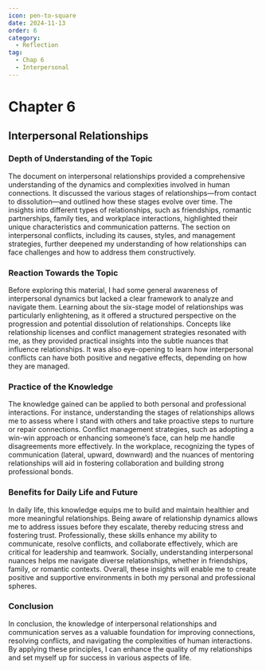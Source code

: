 ```yaml
---
icon: pen-to-square
date: 2024-11-13
order: 6
category:
  - Reflection
tag:
  - Chap 6
  - Interpersonal
---
```


# Chapter 6

## Interpersonal Relationships

### Depth of Understanding of the Topic

The document on interpersonal relationships provided a comprehensive understanding of the dynamics and complexities involved in human connections. It discussed the various stages of relationships—from contact to dissolution—and outlined how these stages evolve over time. The insights into different types of relationships, such as friendships, romantic partnerships, family ties, and workplace interactions, highlighted their unique characteristics and communication patterns. The section on interpersonal conflicts, including its causes, styles, and management strategies, further deepened my understanding of how relationships can face challenges and how to address them constructively.

### Reaction Towards the Topic

Before exploring this material, I had some general awareness of interpersonal dynamics but lacked a clear framework to analyze and navigate them. Learning about the six-stage model of relationships was particularly enlightening, as it offered a structured perspective on the progression and potential dissolution of relationships. Concepts like relationship licenses and conflict management strategies resonated with me, as they provided practical insights into the subtle nuances that influence relationships. It was also eye-opening to learn how interpersonal conflicts can have both positive and negative effects, depending on how they are managed.

### Practice of the Knowledge

The knowledge gained can be applied to both personal and professional interactions. For instance, understanding the stages of relationships allows me to assess where I stand with others and take proactive steps to nurture or repair connections. Conflict management strategies, such as adopting a win-win approach or enhancing someone’s face, can help me handle disagreements more effectively. In the workplace, recognizing the types of communication (lateral, upward, downward) and the nuances of mentoring relationships will aid in fostering collaboration and building strong professional bonds.

### Benefits for Daily Life and Future

In daily life, this knowledge equips me to build and maintain healthier and more meaningful relationships. Being aware of relationship dynamics allows me to address issues before they escalate, thereby reducing stress and fostering trust. Professionally, these skills enhance my ability to communicate, resolve conflicts, and collaborate effectively, which are critical for leadership and teamwork. Socially, understanding interpersonal nuances helps me navigate diverse relationships, whether in friendships, family, or romantic contexts. Overall, these insights will enable me to create positive and supportive environments in both my personal and professional spheres.

### Conclusion

In conclusion, the knowledge of interpersonal relationships and communication serves as a valuable foundation for improving connections, resolving conflicts, and navigating the complexities of human interactions. By applying these principles, I can enhance the quality of my relationships and set myself up for success in various aspects of life.